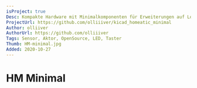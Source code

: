 ```yaml
---
isProject: true
Desc: Kompakte Hardware mit Minimalkomponenten für Erweiterungen auf Lochrasterplatinen
ProjectUrl: https://github.com/olliiiver/kicad_homeatic_minimal
Author: olliiver
AuthorUrl: https://github.com/olliiiver
Tags: Sensor, Aktor, OpenSource, LED, Taster
Thumb: HM-minimal.jpg
Added: 2020-10-27
---
```


# HM Minimal

